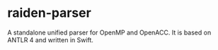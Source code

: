 # raiden-parser
A standalone unified parser for OpenMP and OpenACC. It is based on ANTLR 4 and written in Swift.
